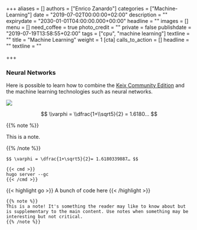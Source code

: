 +++
aliases = []
authors = ["Enrico Zanardo"]
categories = ["Machine-Learning"]
date = "2019-07-02T00:00:00+02:00"
description = ""
expirydate = "2030-01-01T04:00:00.000+00:00"
headline = ""
images = []
menu = []
need_coffee = true
photo_credit = ""
private = false
publishdate = "2019-07-19T13:58:55+02:00"
tags = ["cpu", "machine learning"]
textline = ""
title = "Machine Learning"
weight = 1
[cta]
calls_to_action = []
headline = ""
textline = ""

+++
### Neural Networks

Here is possible to learn how to combine the [Keix Community Edition](http://keix.com) and the machine learning technologies such as neural networks.

![](/uploads/kall.png)

$$ \\varphi = \\dfrac{1+\\sqrt5}{2} = 1.6180... $$

{{% note %}}

This is a note.

{{% /note %}}

    $$ \varphi = \dfrac{1+\sqrt5}{2}= 1.6180339887… $$

    {{< cmd >}}
    hugo server --gc
    {{< /cmd >}}

{{< highlight go >}} A bunch of code here {{< /highlight >}}

    {{% note %}}
    This is a note! It's something the reader may like to know about but is supplementary to the main content. Use notes when something may be interesting but not critical.
    {{% /note %}}